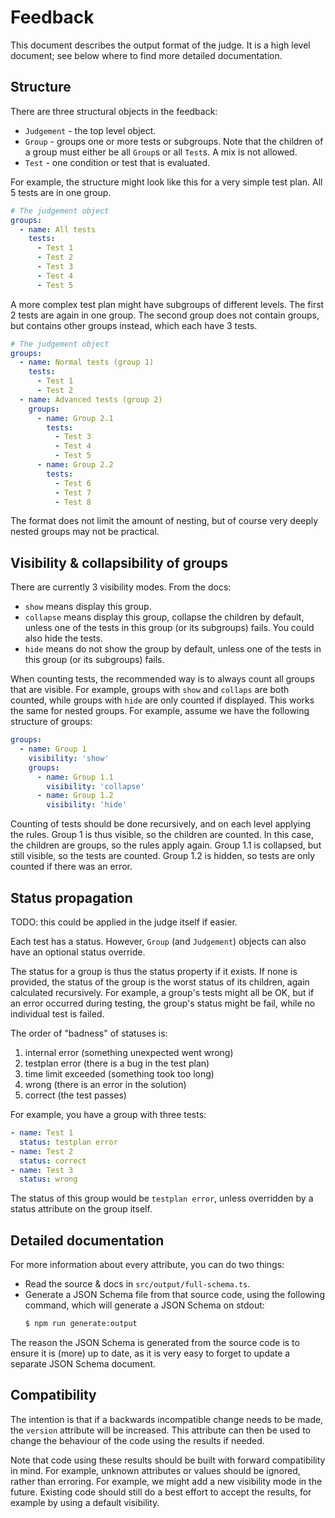 # Feedback

This document describes the output format of the judge. It is a high level
document; see below where to find more detailed documentation.

## Structure

There are three structural objects in the feedback:

- `Judgement` - the top level object.
- `Group` - groups one or more tests or subgroups. Note that the children of a
  group must either be all `Group`s or all `Test`s. A mix is not allowed.
- `Test` - one condition or test that is evaluated.

For example, the structure might look like this for a very simple test plan.
All 5 tests are in one group.

```yaml
# The judgement object
groups:
  - name: All tests
    tests:
      - Test 1
      - Test 2
      - Test 3
      - Test 4
      - Test 5
```

A more complex test plan might have subgroups of different levels. The first
2 tests are again in one group. The second group does not contain groups, but
contains other groups instead, which each have 3 tests.

```yaml
# The judgement object
groups:
  - name: Normal tests (group 1)
    tests:
      - Test 1
      - Test 2
  - name: Advanced tests (group 2)
    groups:
      - name: Group 2.1
        tests:
          - Test 3
          - Test 4
          - Test 5
      - name: Group 2.2
        tests:
          - Test 6
          - Test 7
          - Test 8
```

The format does not limit the amount of nesting, but of course very deeply
nested groups may not be practical.

## Visibility & collapsibility of groups

There are currently 3 visibility modes. From the docs:

- `show` means display this group.
- `collapse` means display this group, collapse the children by default, unless
  one of the tests in this group (or its subgroups) fails. You could also hide the tests.
- `hide` means do not show the group by default, unless one of the tests in
  this group (or its subgroups) fails.

When counting tests, the recommended way is to always count all groups that are
visible. For example, groups with `show` and `collaps` are both counted, while
groups with `hide` are only counted if displayed. This works the same for nested
groups. For example, assume we have the following structure of groups:

```yaml
groups:
  - name: Group 1
    visibility: 'show'
    groups:
      - name: Group 1.1
        visibility: 'collapse'
      - name: Group 1.2
        visibility: 'hide'
```

Counting of tests should be done recursively, and on each level applying the
rules. Group 1 is thus visible, so the children are counted. In this case, the
children are groups, so the rules apply again. Group 1.1 is collapsed, but still
visible, so the tests are counted. Group 1.2 is hidden, so tests are only
counted if there was an error.

## Status propagation

TODO: this could be applied in the judge itself if easier.

Each test has a status. However, `Group` (and `Judgement`) objects can also have
an optional status override.

The status for a group is thus the status property if it exists. If none is
provided, the status of the group is the worst status of its children, again
calculated recursively. For example, a group's tests might all be OK, but if an
error occurred during testing, the group's status might be fail, while no
individual test is failed.

The order of "badness" of statuses is:

1. internal error (something unexpected went wrong)
2. testplan error (there is a bug in the test plan)
3. time limit exceeded (something took too long)
4. wrong (there is an error in the solution)
5. correct (the test passes)

For example, you have a group with three tests:

```yaml
- name: Test 1
  status: testplan error
- name: Test 2
  status: correct
- name: Test 3
  status: wrong
```

The status of this group would be `testplan error`, unless overridden by a
status attribute on the group itself.

## Detailed documentation

For more information about every attribute, you can do two things:

- Read the source & docs in `src/output/full-schema.ts`.
- Generate a JSON Schema file from that source code, using the following
  command, which will generate a JSON Schema on stdout:
  ```bash
  $ npm run generate:output
  ```

The reason the JSON Schema is generated from the source code is to ensure it is
(more) up to date, as it is very easy to forget to update a separate JSON Schema
document.

## Compatibility

The intention is that if a backwards incompatible change needs to be made, the
`version` attribute will be increased. This attribute can then be used to change
the behaviour of the code using the results if needed.

Note that code using these results should be built with forward compatibility in
mind. For example, unknown attributes or values should be ignored, rather than
erroring. For example, we might add a new visibility mode in the future.
Existing code should still do a best effort to accept the results, for example
by using a default visibility.
